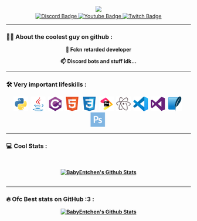 <div id="header" align="center">
  <img src="https://media.giphy.com/media/JRHOTBJaHLhN2NYVDY/giphy.gif" width="125"/>
</div>
<div id="badges" align="center">
  <a href="https://discord.com/users/790879003367571456">
    <img src="https://img.shields.io/badge/Discord-informational?logo=discord&logoColor=white&style=for-the-badge" alt="Discord Badge"/>
  </a>
  <a href="https://www.youtube.com/channel/UCgA-vRIEzLocrzBYxjOOP8g">
    <img src="https://img.shields.io/badge/YouTube-red?style=for-the-badge&logo=youtube&logoColor=white" alt="Youtube Badge"/>
  </a>
  <a href="https://www.twitch.tv/baby_entchen">
    <img src="https://img.shields.io/badge/twitch-blueviolet?logo=twitch&logoColor=white&style=for-the-badge" alt="Twitch Badge"/>
  </a>
</div>

---

### :woman_technologist: About the coolest guy on github :
<p align="center"><b>👋 Fckn retarded developer<b/><p/>
<p align="center"><b>📫 Discord bots and stuff idk...<b/><p/>

---

### :hammer_and_wrench: Very important lifeskills :
<div align="center">
  <img src="https://github.com/devicons/devicon/blob/master/icons/python/python-original.svg" title="Python" alt="Python" width="40" height="40"/>&nbsp;
  <img src="https://github.com/devicons/devicon/blob/master/icons/java/java-original.svg" title="Java" alt="Java" width="40" height="40"/>&nbsp;
  <img src="https://github.com/devicons/devicon/blob/master/icons/csharp/csharp-original.svg" title="Csharp" alt="Csharp" width="40" height="40"/>&nbsp;
  <img src="https://github.com/devicons/devicon/blob/master/icons/html5/html5-original.svg" title="HTML" alt="HTML" width="40" height="40"/>&nbsp;
  <img src="https://github.com/devicons/devicon/blob/master/icons/css3/css3-original.svg" title="CSS" alt="CSS" width="40" height="40"/>&nbsp;
  <img src="https://github.com/devicons/devicon/blob/master/icons/jetbrains/jetbrains-original.svg" title="Jetbrains" alt="Jetbrains" width="40" height="40"/>&nbsp;
  <img src="https://github.com/devicons/devicon/blob/master/icons/atom/atom-original.svg" title="Atom" alt="Atom" width="40" height="40"/>&nbsp;
  <img src="https://github.com/devicons/devicon/blob/master/icons/vscode/vscode-original.svg" title="VSCode" alt="VSCode" width="40" height="40"/>&nbsp;
  <img src="https://github.com/devicons/devicon/blob/master/icons/visualstudio/visualstudio-plain.svg" title="VisualStudio" alt="VisualStudio" width="40" height="40"/>&nbsp;
  <img src="https://github.com/devicons/devicon/blob/master/icons/sqlite/sqlite-original.svg" title="SQLite" alt="SQLite" width="40" height="40"/>&nbsp;
  <img src="https://github.com/devicons/devicon/blob/master/icons/photoshop/photoshop-plain.svg" title="Photoshop" alt="Photoshop" width="40" height="40"/>&nbsp;
</div>

---

### 💻 Cool Stats :
  <br/>
  <p align="center">
    <a href="https://github.com/BabyEntchen"><img alt="BabyEntchen's Github Stats" src="https://github-readme-stats.vercel.app/api?username=BabyEntchen&show_icons=true&count_private=true&theme=ayu-mirage" height="192px"/></a>
<br/>
  &nbsp;

---

### :fire: Ofc Best stats on GitHub :3 :
  <p align="center">
      <a href="https://github.com/BabyEntchen"><img alt="BabyEntchen's Github Stats" src="http://github-readme-streak-stats.herokuapp.com?user=BabyEntchen&theme=ayu-mirage" height="192px"/></a>
  </p>

